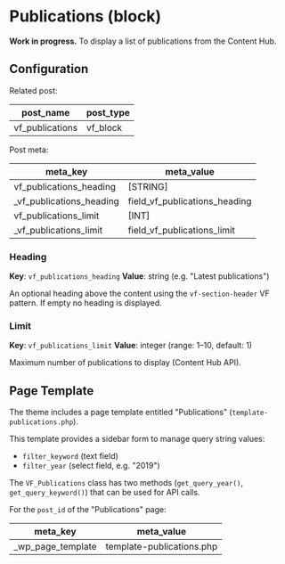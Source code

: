 # Publications (block)

**Work in progress.** To display a list of publications from the Content Hub.

## Configuration

Related post:

| post_name | post_type |
| --------- | --------- |
| vf_publications | vf_block |

Post meta:

| meta_key | meta_value |
| -------- | ---------- |
| vf_publications_heading | [STRING] |
| \_vf_publications_heading | field_vf_publications_heading |
| vf_publications_limit | [INT] |
| \_vf_publications_limit | field_vf_publications_limit |

### Heading

**Key**: `vf_publications_heading`
**Value**: string (e.g. "Latest publications")

An optional heading above the content using the `vf-section-header` VF pattern. If empty no heading is displayed.

### Limit

**Key**: `vf_publications_limit`
**Value**: integer (range: 1–10, default: 1)

Maximum number of publications to display (Content Hub API).

## Page Template

The theme includes a page template entitled "Publications" (`template-publications.php`).

This template provides a sidebar form to manage query string values:

* `filter_keyword` (text field)
* `filter_year` (select field, e.g. "2019")

The `VF_Publications` class has two methods (`get_query_year()`, `get_query_keyword()`) that can be used for API calls.

For the `post_id` of the "Publications" page:

| meta_key | meta_value |
| -------- | ---------- |
| \_wp_page_template | template-publications.php |
